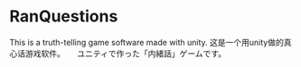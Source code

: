 # RanQuestions
This is a truth-telling game software made with unity. 
这是一个用unity做的真心话游戏软件。 　
ユニティで作った「内緒話」ゲームです。　 
